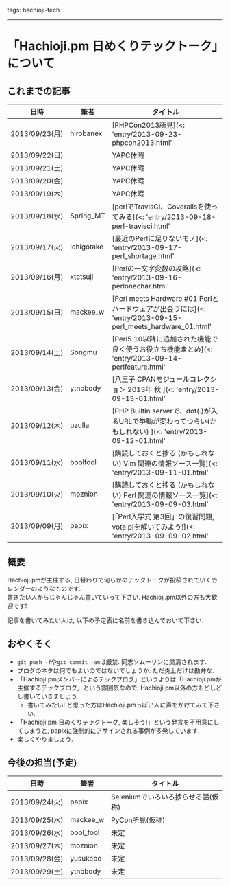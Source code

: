 tags: hachioji-tech

---
# 「Hachioji.pm 日めくりテックトーク」について

## これまでの記事

日時           | 筆者       | タイトル
---------------|------------|----------
2013/09/23(月) | hirobanex  | [PHPCon2013所見](<: 'entry/2013-09-23-phpcon2013.html' | uri_for :>)
2013/09/22(日) |            | YAPC休暇
2013/09/21(土) |            | YAPC休暇
2013/09/20(金) |            | YAPC休暇
2013/09/19(木) |            | YAPC休暇
2013/09/18(水) | Spring_MT  | [perlでTravisCI、Coverallsを使ってみる](<: 'entry/2013-09-18-perl-travisci.html' | uri_for :>)
2013/09/17(火) | ichigotake | [最近のPerlに足りないモノ](<: 'entry/2013-09-17-perl_shortage.html' | uri_for :>)
2013/09/16(月) | xtetsuji   | [Perlの一文字変数の攻略](<: 'entry/2013-09-16-perlonechar.html' | uri_for :>)
2013/09/15(日) | mackee_w   | [Perl meets Hardware #01 Perlとハードウェアが出会うには](<: 'entry/2013-09-15-perl_meets_hardware_01.html' | uri_for :>)
2013/09/14(土) | Songmu     | [Perl5.10以降に追加された機能で良く使うお役立ち機能まとめ](<: 'entry/2013-09-14-perlfeature.html' | uri_for :>)
2013/09/13(金) | ytnobody   | [八王子 CPANモジュールコレクション 2013年 秋 ](<: 'entry/2013-09-13-01.html' | uri_for :>)
2013/09/12(木) | uzulla     | [PHP Builtin serverで、dot(.)が入るURLで挙動が変わってつらい(かもしれない) ](<: 'entry/2013-09-12-01.html' | uri_for :>)
2013/09/11(水) | boolfool   | [購読しておくと捗る (かもしれない) Vim 関連の情報ソース一覧](<: 'entry/2013-09-11-01.html' | uri_for :>)
2013/09/10(火) | moznion    | [購読しておくと捗る (かもしれない) Perl 関連の情報ソース一覧](<: 'entry/2013-09-09-03.html' | uri_for :>)
2013/09/09(月) | papix      | [「Perl入学式 第3回」の復習問題, vote.plを解いてみよう!](<: 'entry/2013-09-09-02.html' | uri_for :>)

## 概要

Hachioji.pmが主催する, 日替わりで何らかのテックトークが投稿されていくカレンダーのようなものです.  
書きたい人からじゃんじゃん書いていって下さい. Hachioji.pm以外の方も大歓迎です!

記事を書いてみたい人は, 以下の予定表に名前を書き込んでおいて下さい.

## おやくそく
- `git push -f`や`git commit -am`は厳禁. 同志ソムーリンに粛清されます.
- ブログのネタは何でもよいのではないでしょうか. ただ炎上だけは勘弁な.
- 「Hachioji.pmメンバーによるテックブログ」というよりは「Hachioji.pmが主催するテックブログ」という雰囲気なので, Hachioji.pm以外の方もどしどし書いていきましょう.
    - 書いてみたい! と思った方はHachioji.pmっぽい人に声をかけてみて下さい.
- 「Hachioji.pm 日めくりテックトーク, 楽しそう!」という発言を不用意にしてしまうと, papixに強制的にアサインされる事例が多発しています.
- 楽しくやりましょう.

## 今後の担当(予定)
日時           | 筆者       | タイトル
---------------|------------|----------
2013/09/24(火) | papix      | Seleniumでいろいろ捗らせる話(仮称)
2013/09/25(水) | mackee_w   | PyCon所見(仮称)
2013/09/26(水) | bool_fool  | 未定 
2013/09/27(木) | moznion    | 未定 
2013/09/28(金) | yusukebe   | 未定 
2013/09/29(土) | ytnobody   | 未定 

